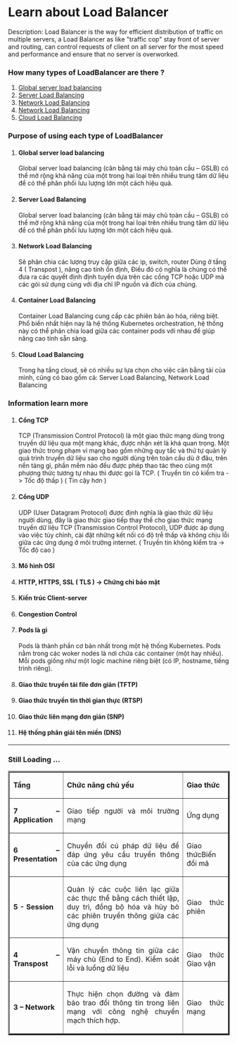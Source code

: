 <h1>Learn about Load Balancer</h1>
<p>
Description: Load Balancer is the way for efficient distribution of traffic on multiple servers, a Load Balancer as like "traffic cop" stay front of server and routing, can control requests of client on all server for the most speed and performance and ensure that no server is overworked.
</p>
 
<h3>How many types of LoadBalancer are there ?</h3>


<ol>
   
   <li><a href="#Section1">Global server load balancing</a></li>
   <li><a href="#Section2">Server Load Balancing</a></li>
   <li><a href="#Section3">Network Load Balancing</a></li>
   <li><a href="#Section4">Network Load Balancing</a></li>
   <li><a href="#Section5">Cloud Load Balancing</a></li>
</ol>


<h3>Purpose of using each type of LoadBalancer</h3>




<ol>
   
   <li><h4>Global server load balancing</li>
<div id="user-content-section1" dir="auto">

Global server load balancing (cân bằng tải máy chủ toàn cầu – GSLB) có thể mở rộng khả năng của một trong hai loại trên nhiều trung tâm dữ liệu để có thể phân phối lưu lượng lớn một cách hiệu quả.

</div>


<li><h4>Server Load Balancing</h4></li>
<div id="user-content-section2" dir="auto">

Global server load balancing (cân bằng tải máy chủ toàn cầu – GSLB) có thể mở rộng khả năng của một trong hai loại trên nhiều trung tâm dữ liệu để có thể phân phối lưu lượng lớn một cách hiệu quả.

</div>


<li><h4>Network Load Balancing</h4></li>
<div id="user-content-section3" dir="auto">

Sẽ phân chia các lượng truy cập giữa các ip, switch, router
Dùng ở tầng 4 (  Transpost ), nâng cao tính ổn định, Điều đó có nghĩa là chúng có thể đưa ra các quyết định định tuyến dựa trên các cổng TCP hoặc UDP mà các gói sử dụng cùng với địa chỉ IP nguồn và đích của chúng.

</div>
<li><h4>Container Load Balancing</h4></li>
<div id="user-content-section4" dir="auto">

Container Load Balancing cung cấp các phiên bản ảo hóa, riêng biệt. 
Phổ biến nhất hiện nay là hệ thống Kubernetes orchestration, 
hệ thống này có thể phân chia load giữa các container pods với nhau để giúp nâng cao tính sẵn sàng.

</div>
<li><h4>Cloud Load Balancing</h4></li>
<div id="user-content-section5" dir="auto">

Trong hạ tầng cloud, sẽ có nhiều sự lựa chọn cho việc cân bằng tải của mình, cũng có bao gồm cả: Server Load Balancing, Network Load Balancing

</div>

</ol>


<h3>Information learn more</h3>


<ol>




<li><h4>Cổng TCP</h4>
<p>TCP (Transmission Control Protocol) là một giao thức mạng dùng trong truyền dữ liệu qua một mạng khác, được nhận xét là khá quan trọng. Một giao thức trong phạm vi mạng bao gồm những quy tắc và thứ tự quản lý quá trình truyền dữ liệu sao cho người dùng trên toàn cầu dù ở đâu, trên nền tảng gì, phần mềm nào đều được phép thao tác theo cùng một phương thức tương tự nhau thì được gọi là TCP.
 ( Truyển tin có kiểm tra -> Tốc độ thấp )
( Tin cậy hơn )</p>
</li>


<li><h4>Cổng UDP</h4>
<p>
UDP (User Datagram Protocol) được định nghĩa là giao thức dữ liệu người dùng, đây là giao thức giao tiếp thay thế cho giao thức mạng truyền dữ liệu TCP (Transmission Control Protocol), UDP được áp dụng vào việc tùy chỉnh, cài đặt những kết nối có độ trễ thấp và không chịu lỗi giữa các ứng dụng ở môi trường internet.
 ( Truyền tin không kiểm tra -> Tốc độ cao )
</p>
</li>


<li><h4>Mô hình OSI</h4>


<p></p>
</li>


<li><h4>HTTP, HTTPS, SSL ( TLS ) -> Chứng chỉ bảo mật</h4></li>


<li><h4>Kiến ​​trúc Client-server</h4></li>


<li><h4>Congestion Control </h4></li>


<li><h4>Pods là gì</h4>
<p>
Pods là thành phần cơ bản nhất trong một hệ thống Kubernetes. 
Pods nằm trong các woker nodes là nơi chứa các container (một hay nhiều). 
Mỗi pods giống như một logic machine riêng biệt (có IP, hostname, tiếng trình riêng).




</p>
</li>


<li><h4>Giao thức truyền tải file đơn giản (TFTP)</h4></li>


<li><h4>Giao thức truyền tin thời gian thực (RTSP)</h4></li>


<li><h4>Giao thức liên mạng đơn giản (SNP)</h4></li>


<li><h4>Hệ thống phân giải tên miền (DNS)</h4></li>




</ol>



<hr></hr>
<h3>Still Loading ...</h3>




<table border="3">
<tbody>
<tr>
<td>
<p style="text-align:justify"><strong>Tầng</strong></p>
</td>
<td><p style="text-align:justify"><strong>Chức năng chủ yếu</strong></p></td>
<td><p style="text-align:justify"><strong>Giao thức</strong></p></td>
</tr>


<tr>
<td><p style="text-align:justify"><strong>7 – Application</strong></p></td>
<td><p style="text-align:justify">Giao tiếp người và môi trường mạng</p></td>
<td><p style="text-align:justify">Ứng dụng</p></td>
</tr>
	
<tr>
<td><p style="text-align:justify"><strong>6 – Presentation</strong></p></td>
<td><p style="text-align:justify">Chuyển đổi cú pháp dữ liệu để đáp ứng yêu cầu truyền thông của các ứng dụng</p></td>
<td><p style="text-align:justify">Giao thứcBiến đổi mã</p></td>
</tr>
	
<tr>
<td><p style="text-align:justify"><strong>5 - Session</strong></p></td>
<td><p style="text-align:justify">Quản lý các cuộc liên lạc giữa các thực thể bằng cách thiết lập, duy trì, đồng bộ hóa và hủy bỏ các phiên truyền thông giữa các ứng dụng</p></td>
<td><p style="text-align:justify">Giao thức phiên</p></td>
</tr>
	
<tr>
<td><p style="text-align:justify"><strong>4 – Transpost</strong></p></td>
<td><p style="text-align:justify">Vận chuyển thông tin giữa các máy chủ (End to End). Kiểm soát lỗi và luồng dữ liệu</p></td>
<td><p style="text-align:justify">Giao thức Giao vận</p></td>
</tr>
	
<tr>
<td><p style="text-align:justify"><strong>3 – Network</strong></p></td>
<td><p style="text-align:justify">Thực hiện chọn đường và đảm bảo trao đổi thông tin trong liên mạng với công nghệ chuyển mạch thích hợp.</p></td>
<td><p style="text-align:justify">Giao thức mạng</p></td>
</tr>


</tbody>
</table>


